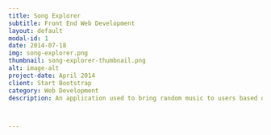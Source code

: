 ```yaml
---
title: Song Explorer
subtitle: Front End Web Development
layout: default
modal-id: 1
date: 2014-07-18
img: song-explorer.png
thumbnail: song-explorer-thumbnail.png
alt: image-alt
project-date: April 2014
client: Start Bootstrap
category: Web Development
description: An application used to bring random music to users based on genres.



---
```

